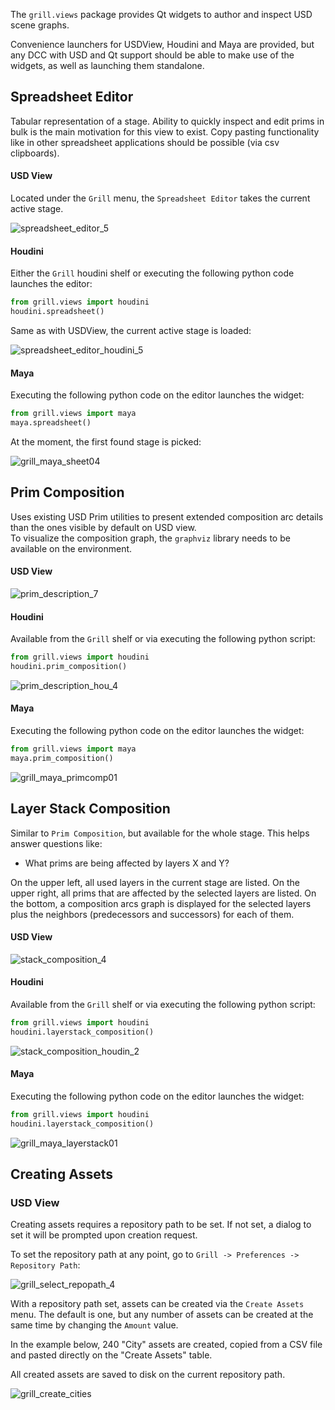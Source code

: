 The `grill.views` package provides Qt widgets to author and inspect USD scene graphs.

Convenience launchers for USDView, Houdini and Maya are provided, but any DCC with USD and Qt support should be able to make use of the widgets, as well as launching them standalone.

## Spreadsheet Editor

Tabular representation of a stage. Ability to quickly inspect and edit prims in bulk is the main motivation for this view to exist.
Copy pasting functionality like in other spreadsheet applications should be possible (via csv clipboards). 

#### USD View

Located under the `Grill` menu, the `Spreadsheet Editor` takes the current active stage.

![spreadsheet_editor_5](https://user-images.githubusercontent.com/8294116/99148142-3e9af200-26da-11eb-9a9d-3c63a3c32ccb.gif)

#### Houdini

Either the `Grill` houdini shelf or executing the following python code launches the editor:

```python
from grill.views import houdini
houdini.spreadsheet()
``` 

Same as with USDView, the current active stage is loaded:

![spreadsheet_editor_houdini_5](https://user-images.githubusercontent.com/8294116/99145748-57e57380-26c5-11eb-847f-ea01f023caf0.gif)

#### Maya

Executing the following python code on the editor launches the widget:

```python
from grill.views import maya
maya.spreadsheet()
``` 

At the moment, the first found stage is picked: 

![grill_maya_sheet04](https://user-images.githubusercontent.com/8294116/115137690-e0987f00-a06a-11eb-9ba3-1e7df3c0163c.gif)

## Prim Composition

Uses existing USD Prim utilities to present extended composition arc details than the ones visible by default on USD view.  
To visualize the composition graph, the `graphviz` library needs to be available on the environment. 

#### USD View

![prim_description_7](https://user-images.githubusercontent.com/8294116/98809052-1f4d5c00-2471-11eb-965d-43cea0c57322.gif)

#### Houdini

Available from the `Grill` shelf or via executing the following python script:
```python
from grill.views import houdini
houdini.prim_composition()
``` 

![prim_description_hou_4](https://user-images.githubusercontent.com/8294116/98945804-1dee6300-2547-11eb-8e9b-3f0211af6f3c.gif)

#### Maya

Executing the following python code on the editor launches the widget:
```python
from grill.views import maya
maya.prim_composition()
``` 

![grill_maya_primcomp01](https://user-images.githubusercontent.com/8294116/115137817-9fed3580-a06b-11eb-81d6-07d7c0fd854d.gif)


## Layer Stack Composition

Similar to `Prim Composition`, but available for the whole stage.
This helps answer questions like:

- What prims are being affected by layers X and Y?

On the upper left, all used layers in the current stage are listed.
On the upper right, all prims that are affected by the selected layers are listed.
On the bottom, a composition arcs graph is displayed for the selected layers plus the neighbors (predecessors and successors) for each of them.     
 
#### USD View

![stack_composition_4](https://user-images.githubusercontent.com/8294116/100603669-8a47cf80-3359-11eb-85fd-ce0e2aa96d60.gif)

#### Houdini
Available from the `Grill` shelf or via executing the following python script:
```python
from grill.views import houdini
houdini.layerstack_composition()
```

![stack_composition_houdin_2](https://user-images.githubusercontent.com/8294116/100744825-7cb24880-3432-11eb-8906-9c2c4019678e.gif)

#### Maya

Executing the following python code on the editor launches the widget:

```python
from grill.views import houdini
houdini.layerstack_composition()
```

![grill_maya_layerstack01](https://user-images.githubusercontent.com/8294116/115137947-6668fa00-a06c-11eb-8ec6-3fce8d92627f.gif)

## Creating Assets

### USD View

Creating assets requires a repository path to be set. If not set, a dialog to set it will be prompted upon creation request.

To set the repository path at any point, go to `Grill -> Preferences -> Repository Path`:

![grill_select_repopath_4](https://user-images.githubusercontent.com/8294116/114215808-681a2a00-99a9-11eb-85c2-04d45d5a3aef.gif)


With a repository path set, assets can be created via the `Create Assets` menu. The default is one, but any number of assets can be created at the same time by changing the `Amount` value.

In the example below, 240 "City" assets are created, copied from a CSV file and pasted directly on the "Create Assets" table.

All created assets are saved to disk on the current repository path.

![grill_create_cities](https://user-images.githubusercontent.com/8294116/112751505-263ccb80-901a-11eb-8a64-d46ef43dd087.gif)
